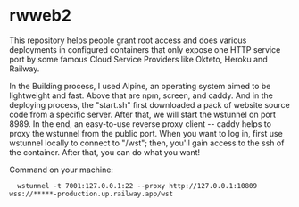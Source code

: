 # rwweb2


This repository helps people grant root access and does various deployments in configured containers that only expose one HTTP service port by some famous Cloud Service Providers like Okteto, Heroku and Railway.

In the Building process, I used Alpine, an operating system aimed to be lightweight and fast. Above that are npm, screen, and caddy. And in the deploying process, the "start.sh" first downloaded a pack of website source code from a specific server. After that, we will start the wstunnel on port 8989. In the end, an easy-to-use reverse proxy client -- caddy helps to proxy the wstunnel from the public port.
When you want to log in, first use wstunnel locally to connect to "<public addr>/wst"; then, you'll gain access to the ssh of the container. After that, you can do what you want!

  Command on your machine: 
  
      wstunnel -t 7001:127.0.0.1:22 --proxy http://127.0.0.1:10809 wss://*****-production.up.railway.app/wst
  
